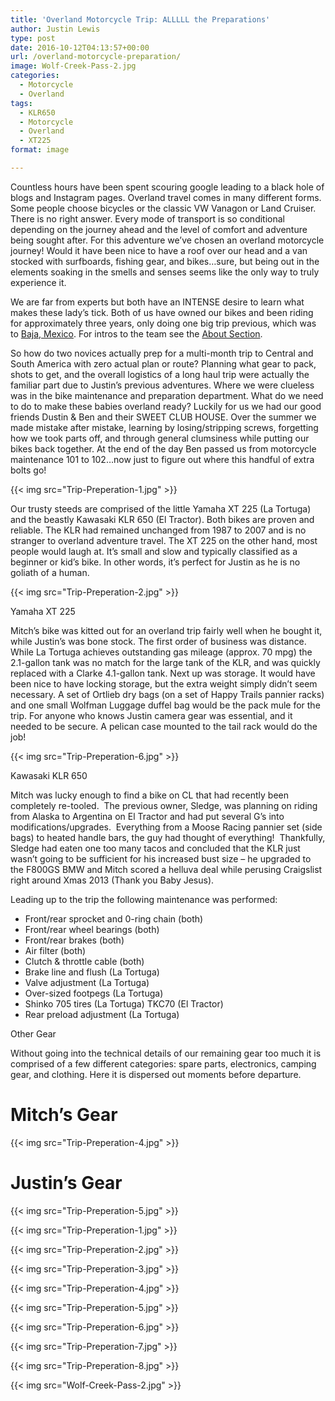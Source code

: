 ```yaml
---
title: 'Overland Motorcycle Trip: ALLLLL the Preparations'
author: Justin Lewis
type: post
date: 2016-10-12T04:13:57+00:00
url: /overland-motorcycle-preparation/
image: Wolf-Creek-Pass-2.jpg
categories:
  - Motorcycle
  - Overland
tags:
  - KLR650
  - Motorcycle
  - Overland
  - XT225
format: image

---
```

Countless hours have been spent scouring google leading to a black hole of blogs and Instagram pages. Overland travel comes in many different forms. Some people choose bicycles or the classic VW Vanagon or Land Cruiser. There is no right answer. Every mode of transport is so conditional depending on the journey ahead and the level of comfort and adventure being sought after. For this adventure we’ve chosen an overland motorcycle journey! Would it have been nice to have a roof over our head and a van stocked with surfboards, fishing gear, and bikes…sure, but being out in the elements soaking in the smells and senses seems like the only way to truly experience it.

We are far from experts but both have an INTENSE desire to learn what makes these lady’s tick. Both of us have owned our bikes and been riding for approximately three years, only doing one big trip previous, which was to [Baja, Mexico][1]. For intros to the team see the [About Section][2].

So how do two novices actually prep for a multi-month trip to Central and South America with zero actual plan or route? Planning what gear to pack, shots to get, and the overall logistics of a long haul trip were actually the familiar part due to Justin’s previous adventures. Where we were clueless was in the bike maintenance and preparation department. What do we need to do to make these babies overland ready? Luckily for us we had our good friends Dustin & Ben and their SWEET CLUB HOUSE. Over the summer we made mistake after mistake, learning by losing/stripping screws, forgetting how we took parts off, and through general clumsiness while putting our bikes back together. At the end of the day Ben passed us from motorcycle maintenance 101 to 102…now just to figure out where this handful of extra bolts go!


  {{< img src="Trip-Preperation-1.jpg" >}}
		      


Our trusty steeds are comprised of the little Yamaha XT 225 (La Tortuga) and the beastly Kawasaki KLR 650 (El Tractor). Both bikes are proven and reliable. The KLR had remained unchanged from 1987 to 2007 and is no stranger to overland adventure travel. The XT 225 on the other hand, most people would laugh at. It’s small and slow and typically classified as a beginner or kid’s bike. In other words, it’s perfect for Justin as he is no goliath of a human.


  {{< img src="Trip-Preperation-2.jpg" >}}
		      


Yamaha XT 225  


Mitch’s bike was kitted out for an overland trip fairly well when he bought it, while Justin’s was bone stock. The first order of business was distance. While La Tortuga achieves outstanding gas mileage (approx. 70 mpg) the 2.1-gallon tank was no match for the large tank of the KLR, and was quickly replaced with a Clarke 4.1-gallon tank. Next up was storage. It would have been nice to have locking storage, but the extra weight simply didn’t seem necessary. A set of Ortlieb dry bags (on a set of Happy Trails pannier racks) and one small Wolfman Luggage duffel bag would be the pack mule for the trip. For anyone who knows Justin camera gear was essential, and it needed to be secure. A pelican case mounted to the tail rack would do the job!


  {{< img src="Trip-Preperation-6.jpg" >}}
		      


Kawasaki KLR 650


Mitch was lucky enough to find a bike on CL that had recently been completely re-tooled.  The previous owner, Sledge, was planning on riding from Alaska to Argentina on El Tractor and had put several G’s into modifications/upgrades.  Everything from a Moose Racing pannier set (side bags) to heated handle bars, the guy had thought of everything!  Thankfully, Sledge had eaten one too many tacos and concluded that the KLR just wasn’t going to be sufficient for his increased bust size – he upgraded to the F800GS BMW and Mitch scored a helluva deal while perusing Craigslist right around Xmas 2013 (Thank you Baby Jesus).

Leading up to the trip the following maintenance was performed:

  * Front/rear sprocket and 0-ring chain (both)
  * Front/rear wheel bearings (both)
  * Front/rear brakes (both)
  * Air filter (both)
  * Clutch & throttle cable (both)
  * Brake line and flush (La Tortuga)
  * Valve adjustment (La Tortuga)
  * Over-sized footpegs (La Tortuga)
  * Shinko 705 tires (La Tortuga) TKC70 (El Tractor)
  * Rear preload adjustment (La Tortuga)


Other Gear


Without going into the technical details of our remaining gear too much it is comprised of a few different categories: spare parts, electronics, camping gear, and clothing. Here it is dispersed out moments before departure.


#  Mitch’s Gear


  {{< img src="Trip-Preperation-4.jpg" >}}
		      


#  Justin’s Gear


  {{< img src="Trip-Preperation-5.jpg" >}}
		      



  {{< img src="Trip-Preperation-1.jpg" >}}
            




  {{< img src="Trip-Preperation-2.jpg" >}}
            




  {{< img src="Trip-Preperation-3.jpg" >}}
            




  {{< img src="Trip-Preperation-4.jpg" >}}
            




  {{< img src="Trip-Preperation-5.jpg" >}}
            




  {{< img src="Trip-Preperation-6.jpg" >}}
            




  {{< img src="Trip-Preperation-7.jpg" >}}
            




  {{< img src="Trip-Preperation-8.jpg" >}}
            




  {{< img src="Wolf-Creek-Pass-2.jpg" >}}
                
    






 [1]: http://www.elevationupgrade.com/baja-the-adventure-of-la-tortuga-y-amigos/
 [2]: http://www.elevationupgrade.com/about/